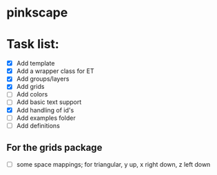 # pinkscape

# Task list: 
- [x] Add template
- [x] Add a wrapper class for ET
- [x] Add groups/layers
- [x] Add grids
- [ ] Add colors
- [ ] Add basic text support
- [x] Add handling of id's
- [ ] Add examples folder
- [ ] Add definitions
## For the grids package
- [ ] some space mappings; for triangular, y up, x right down, z left down
